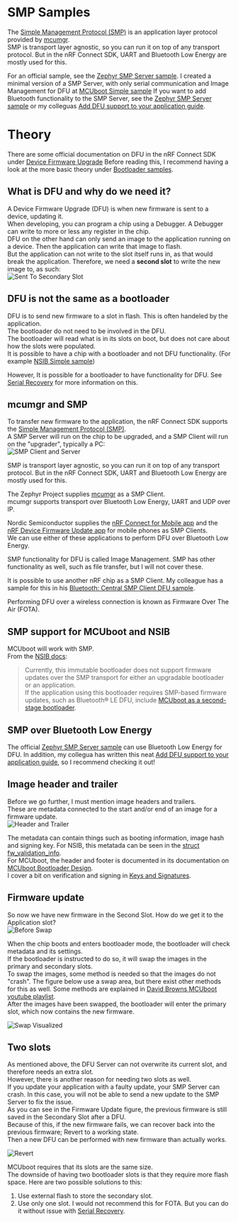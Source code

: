 # SMP Samples
The [Simple Management Protocol (SMP)](https://developer.nordicsemi.com/nRF_Connect_SDK/doc/2.1.0/zephyr/services/device_mgmt/smp_protocol.html) is an application layer protocol provided by [mcumgr](https://developer.nordicsemi.com/nRF_Connect_SDK/doc/2.1.0/zephyr/services/device_mgmt/mcumgr.html).  
SMP is transport layer agnostic, so you can run it on top of any transport protocol. But in the nRF Connect SDK, UART and Bluetooth Low Energy are mostly used for this.

For an official sample, see the [Zephyr SMP Server sample](https://developer.nordicsemi.com/nRF_Connect_SDK/doc/2.1.0/zephyr/samples/subsys/mgmt/mcumgr/smp_svr/README.html). 
I created a minimal version of a SMP Server, with only serial communication and Image Management for DFU at [MCUboot Simple sample](./mcuboot_smp)
If you want to add Bluetooth functionality to the SMP Server, see the [Zephyr SMP Server sample](https://developer.nordicsemi.com/nRF_Connect_SDK/doc/2.1.0/zephyr/samples/subsys/mgmt/mcumgr/smp_svr/README.html) or my colleguas [Add DFU support to your application guide](https://devzone.nordicsemi.com/guides/nrf-connect-sdk-guides/b/software/posts/ncs-dfu).

# Theory
There are some official documentation on DFU in the nRF Connect SDK under [Device Firmware Upgrade](https://developer.nordicsemi.com/nRF_Connect_SDK/doc/2.1.0/nrf/security_chapter.html#device-firmware-upgrade-dfu)
Before reading this, I recommend having a look at the more basic theory under [Bootloader samples](../).

## What is DFU and why do we need it?
A Device Firmware Upgrade (DFU) is when new firmware is sent to a device, updating it.  
When developing, you can program a chip using a Debugger. A Debugger can write to more or less any register in the chip.  
DFU on the other hand can only send an image to the application running on a device. Then the application can write that image to flash.  
But the application can not write to the slot itself runs in, as that would break the application. 
Therefore, we need a **second slot** to write the new image to, as such:  
![Sent To Secondary Slot](../../.images/new_firmware.png)

## DFU is not the same as a bootloader
DFU is to send new firmware to a slot in flash.
This is often handeled by the application.  
The bootloader do not need to be involved in the DFU.  
The bootloader will read what is in its slots on boot, but does not care about how the slots were populated.  
It is possible to have a chip with a bootloader and not DFU functionality. (For example [NSIB Simple sample](../updatable_bootloader/nsib_simple))

However, It is possible for a bootloader to have functionality for DFU. See [Serial Recovery](../serial_recovery) for more information on this.

## mcumgr and SMP
To transfer new firmware to the application, the nRF Connect SDK supports the [Simple Management Protocol (SMP)](https://developer.nordicsemi.com/nRF_Connect_SDK/doc/2.1.0/zephyr/services/device_mgmt/smp_protocol.html).  
A SMP Server will run on the chip to be upgraded, and a SMP Client will run on the "upgrader", typically a PC:  
![SMP Client and Server](../../.images/smp_client_server.png)

SMP is transport layer agnostic, so you can run it on top of any transport protocol. But in the nRF Connect SDK, UART and Bluetooth Low Energy are mostly used for this.

The Zephyr Project supplies [mcumgr](https://developer.nordicsemi.com/nRF_Connect_SDK/doc/2.1.0/zephyr/services/device_mgmt/mcumgr.html) as a SMP Client.  
mcumgr supports transport over Bluetooth Low Energy, UART and UDP over IP.

Nordic Semiconductor supplies the [nRF Connect for Mobile app](https://www.nordicsemi.com/Products/Development-tools/nrf-connect-for-mobile) and the [nRF Device Firmware Update app](https://play.google.com/store/apps/details?id=no.nordicsemi.android.dfu&gl=US) for mobile phones as SMP Clients.  
We can use either of these applications to perform DFU over Bluetooth Low Energy.

SMP functionality for DFU is called Image Management. 
SMP has other functionality as well, such as file transfer, but I will not cover these.

It is possible to use another nRF chip as a SMP Client. My colleague has a sample for this in his [Bluetooth: Central SMP Client DFU sample](https://github.com/simon-iversen/ncs_samples/tree/master/central_smp_client_dfu).

Performing DFU over a wireless connection is known as Firmware Over The Air (FOTA).

## SMP support for MCUboot and NSIB
MCUboot will work with SMP.  
From the [NSIB docs](https://developer.nordicsemi.com/nRF_Connect_SDK/doc/2.1.0/nrf/samples/bootloader/README.html):
> Currently, this immutable bootloader does not support firmware updates over the SMP transport for either an upgradable bootloader or an application.  
> If the application using this bootloader requires SMP-based firmware updates, such as Bluetooth® LE DFU, include [MCUboot as a second-stage bootloader](https://developer.nordicsemi.com/nRF_Connect_SDK/doc/2.1.0/nrf/ug_bootloader_adding.html#ug-bootloader-adding-upgradable).

## SMP over Bluetooth Low Energy
The official [Zephyr SMP Server sample](https://developer.nordicsemi.com/nRF_Connect_SDK/doc/2.1.0/zephyr/samples/subsys/mgmt/mcumgr/smp_svr/README.html) can use Bluetooth Low Energy for DFU. 
In addition, my collegua has written this neat [Add DFU support to your application guide](https://devzone.nordicsemi.com/guides/nrf-connect-sdk-guides/b/software/posts/ncs-dfu), so I recommend checking it out!

## Image header and trailer
Before we go further, I must mention image headers and trailers.  
These are metadata connected to the start and/or end of an image for a firmware update.  
![Header and Trailer](../../.images/header_trailer.png)

The metadata can contain things such as booting information, image hash and signing key.
For NSIB, this metatada can be seen in the [struct fw_validation_info](https://github.com/nrfconnect/sdk-nrf/blob/0ea5deb771513a9ef9ced24844e180e9fe8f9a64/subsys/bootloader/bl_validation/bl_validation.c#L76-L95).  
For MCUboot, the header and footer is documented in its documentation on [MCUboot Bootloader Design](https://developer.nordicsemi.com/nRF_Connect_SDK/doc/2.1.0/mcuboot/design.html).  
I cover a bit on verification and signing in [Keys and Signatures](../keys_and_signatures).


## Firmware update
So now we have new firmware in the Second Slot. How do we get it to the Application slot?  
![Before Swap](../../.images/before_swap.png)

When the chip boots and enters bootloader mode, the bootloader will check metadata and its settings.  
If the bootloader is instructed to do so, it will swap the images in the primary and secondary slots.  
To swap the images, some method is needed so that the images do not "crash".
The figure below use a swap area, but there exist other methods for this as well. Some methods are explained in [David Browns MCUboot youtube playlist](https://www.youtube.com/watch?v=mlGduM1W-gA&list=PLHoBLXiNitjEZFbSsz9UN69L-Z5-3oaee).  
After the images have been swapped, the bootloader will enter the primary slot, which now contains the new firmware.

![Swap Visualized](../../.images/swap.gif)  

## Two slots
As mentioned above, the DFU Server can not overwrite its current slot, and therefore needs an extra slot.  
However, there is another reason for needing two slots as well.  
If you update your application with a faulty update, your SMP Server can crash. In this case, you will not be able to send a new update to the SMP Server to fix the issue.  
As you can see in the Firmware Update figure, the previous firmware is still saved in the Secondary Slot after a DFU.  
Because of this, if the new firmware fails, we can recover back into the previous firmware; Revert to a working state.  
Then a new DFU can be performed with new firmware than actually works.

![Revert](../../.images/revert.png)

MCUboot requires that its slots are the same size.  
The downside of having two bootloader slots is that they require more flash space. Here are two possible solutions to this:  
1. Use external flash to store the secondary slot.  
2. Use only one slot. I would not recommend this for FOTA. But you can do it without issue with [Serial Recovery](../serial_recovery).
